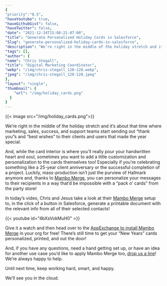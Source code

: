 ```yaml
---
{
"priority":"0.5",
"haveYoutube": true,
"haveGithubGist": false,
"haveTwitter": false,
"date": "2021-12-24T15:08:21-07:00",
"title": "Generate Personalized Holiday Cards in Salesforce",
"Slug": "generate-personalized-holiday-cards-in-salesforce",
"description": "We’re right in the middle of the holiday stretch and it’s about that time where marketing, sales, success, and support teams start sending…",
"tags": [],
"author": {
"name": "Chris Stegall",
"title": "Digital Marketing Coordinator",
"webp": "/img/chris-stegall_128-128.webp",
"jpeg": "/img/chris-stegall_128-128.jpeg"
},
"layout": "single",
"thumbnail": {
    "url": "/img/holiday_cards.png"
  }
}
---
```



{{< image src="/img/holiday_cards.png">}}

We’re right in the middle of the holiday stretch and it’s about that time where marketing, sales, success, and support teams start sending out “thank you”s and “best wishes” to their clients and users that made the year special.

And, while the card interior is where you’ll really pour your handwritten heart and soul, sometimes you want to add a little customization and personalization to the cards themselves too! Especially if you’re celebrating something like a 25-year client anniversary or the successful completion of a project. Luckily, mass-production isn’t just the purview of Hallmark anymore and, thanks to [Mambo Merge](https://www.mambomerge.com/), you can personalize your messages to their recipients in a way that’d be impossible with a “pack o’ cards” from the party store!

In today’s video, Chris and Jesus take a look at their [Mambo Merge](https://www.mambomerge.com/) setup to, in the click of a button in Salesforce, generate a printable document with the relevant info from all of their selected contacts!

{{< youtube id="4bXsVokMuH0" >}}

Give it a watch and then head over to the [AppExchange to install Mambo Merge](https://appexchange.salesforce.com/appxListingDetail?listingId=a0N3u00000MBinOEAT) in your org for free! There’s still time to get your “New Years” cards personalized, printed, and out the door!

And, if you have any questions, need a hand getting set up, or have an idea for another use case you’d like to apply Mambo Merge too, [drop us a line](https://appexchange.salesforce.com/appxConsultingListingDetail?listingId=a0N30000001gF9jEAE)! We’re always happy to help.

Until next time, keep working hard, smart, and happy.

We’ll see you in the cloud.
